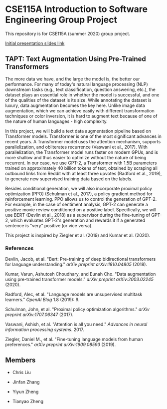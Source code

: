 # CSE115A Introduction to Software Engineering Group Project

This repository is for CSE115A (summer 2020) group project.

[Initial presentation slides link](https://docs.google.com/presentation/d/1db1pVHyLvHRHqmT50MzUQGD9WSmV5X51vY9Aw_k7BDE/edit?usp=sharing)



## TAPT: Text Augmentation Using Pre-Trained Transformers

The more data we have, and the large the model is, the better our performance. For many of today's natural language processing (NLP) downstream tasks (e.g., text classification, question answering, etc.), the dataset plays an essential role in whether the model is successful, and one of the qualities of the dataset is its size. While annotating the dataset is luxury, data augmentation becomes the key here. Unlike image data augmentation, which we can achieve easily with different transformation techniques or color inversion, it is hard to augment text because of one of the nature of human languages - high complexity.

In this project, we will build a text data augmentation pipeline based on Transformer models. Transformer is one of the most significant advances in recent years. A Transformer model uses the attention mechanism, supports parallelization, and obliterates recurrence (Vaswani et al., 2017). With parallelization, the Transformer model runs faster on modern GPUs, and is more shallow and thus easier to optimize without the nature of being recurrent. In our case, we use GPT-2, a Transformer with 1.5B parameters trained on approximately 40 billion tokens of text, obtained by scraping all outbound links from Reddit with at least three upvotes (Radford et al., 2019), to generate new supervised training data based on the labels.

Besides conditional generation, we will also incorporate proximal policy optimization (PPO) (Schulman et al., 2017), a policy gradient method for reinforcement learning. PPO allows us to control the generation of GPT-2. For example, in the case of sentiment analysis, GPT-2 can generate a positive movie review conditioned on a positive label. Specifically, we will use BERT (Devlin et al., 2018) as a supervisor during the fine-tuning of GPT-2, which evaluates GPT-2's generation and rewards it if a generated sentence is "very" positive (or vice versa).

This project is inspired by Ziegler et al. (2019) and Kumar et al. (2020).



### References

Devlin, Jacob, et al. "Bert: Pre-training of deep bidirectional transformers for language understanding." *arXiv preprint arXiv:1810.04805* (2018).

Kumar, Varun, Ashutosh Choudhary, and Eunah Cho. "Data augmentation using pre-trained transformer models." *arXiv preprint arXiv:2003.02245* (2020).

Radford, Alec, et al. "Language models are unsupervised multitask learners." *OpenAI Blog* 1.8 (2019): 9.

Schulman, John, et al. "Proximal policy optimization algorithms." *arXiv preprint arXiv:1707.06347* (2017).

Vaswani, Ashish, et al. "Attention is all you need." *Advances in neural information processing systems*. 2017.

Ziegler, Daniel M., et al. "Fine-tuning language models from human preferences." *arXiv preprint arXiv:1909.08593* (2019).



## Members

- Chris Liu

- Jinfan Zhang

- Yiyun Zheng

- Tianyao Zheng

